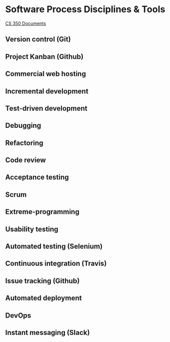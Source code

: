 # Software Process Disciplines & Tools
 
[CS 350 Documents](Index.md)

   
## Version control (Git)
## Project Kanban (Github)
## Commercial web hosting
## Incremental development
## Test-driven development
## Debugging
## Refactoring
## Code review
## Acceptance testing
## Scrum
## Extreme-programming
## Usability testing
## Automated testing (Selenium)
## Continuous integration (Travis)
## Issue tracking (Github)
## Automated deployment
## DevOps
## Instant messaging (Slack)
